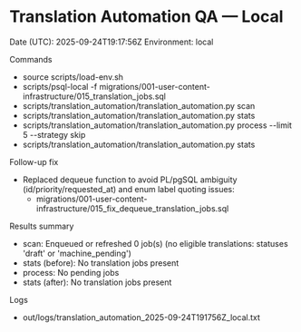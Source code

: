 # Translation Automation QA — Local

Date (UTC): 2025-09-24T19:17:56Z
Environment: local

Commands
- source scripts/load-env.sh
- scripts/psql-local -f migrations/001-user-content-infrastructure/015_translation_jobs.sql
- scripts/translation_automation/translation_automation.py scan
- scripts/translation_automation/translation_automation.py stats
- scripts/translation_automation/translation_automation.py process --limit 5 --strategy skip
- scripts/translation_automation/translation_automation.py stats

Follow-up fix
- Replaced dequeue function to avoid PL/pgSQL ambiguity (id/priority/requested_at) and enum label quoting issues:
  - migrations/001-user-content-infrastructure/015_fix_dequeue_translation_jobs.sql

Results summary
- scan: Enqueued or refreshed 0 job(s) (no eligible translations: statuses 'draft' or 'machine_pending')
- stats (before): No translation jobs present
- process: No pending jobs
- stats (after): No translation jobs present

Logs
- out/logs/translation_automation_2025-09-24T191756Z_local.txt
